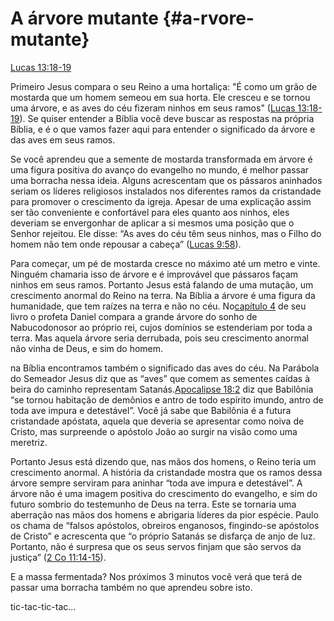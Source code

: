 # **A árvore mutante** {#a-rvore-mutante}

[Lucas 13:18-19](http://bibliaonline.com.br/acf/lc/13/18-19)

Primeiro Jesus compara o seu Reino a uma hortaliça: &quot;É como um grão de mostarda que um homem semeou em sua horta. Ele cresceu e se tornou uma árvore, e as aves do céu fizeram ninhos em seus ramos&quot; ([Lucas 13:18-19](http://bibliaonline.com.br/acf/lc/13/18-19)). Se quiser entender a Bíblia você deve buscar as respostas na própria Bíblia, e é o que vamos fazer aqui para entender o significado da árvore e das aves em seus ramos.

Se você aprendeu que a semente de mostarda transformada em árvore é uma figura positiva do avanço do evangelho no mundo, é melhor passar uma borracha nessa ideia. Alguns acrescentam que os pássaros aninhados seriam os líderes religiosos instalados nos diferentes ramos da cristandade para promover o crescimento da igreja. Apesar de uma explicação assim ser tão conveniente e confortável para eles quanto aos ninhos, eles deveriam se envergonhar de aplicar a si mesmos uma posição que o Senhor rejeitou. Ele disse: “As aves do céu têm seus ninhos, mas o Filho do homem não tem onde repousar a cabeça” ([Lucas 9:58](http://bibliaonline.com.br/acf/lc/9/58)).

Para começar, um pé de mostarda cresce no máximo até um metro e vinte. Ninguém chamaria isso de árvore e é improvável que pássaros façam ninhos em seus ramos. Portanto Jesus está falando de uma mutação, um crescimento anormal do Reino na terra. Na Bíblia a árvore é uma figura da humanidade, que tem raízes na terra e não no céu. No[capítulo 4](http://bibliaonline.com.br/acf/dn/4) de seu livro o profeta Daniel compara a grande árvore do sonho de Nabucodonosor ao próprio rei, cujos domínios se estenderiam por toda a terra. Mas aquela árvore seria derrubada, pois seu crescimento anormal não vinha de Deus, e sim do homem.

na Bíblia encontramos também o significado das aves do céu. Na Parábola do Semeador Jesus diz que as “aves” que comem as sementes caídas à beira do caminho representam Satanás.[Apocalipse 18:2](http://bibliaonline.com.br/acf/ap/18/2) diz que Babilônia “se tornou habitação de demônios e antro de todo espírito imundo, antro de toda ave impura e detestável”. Você já sabe que Babilônia é a futura cristandade apóstata, aquela que deveria se apresentar como noiva de Cristo, mas surpreende o apóstolo João ao surgir na visão como uma meretriz.

Portanto Jesus está dizendo que, nas mãos dos homens, o Reino teria um crescimento anormal. A história da cristandade mostra que os ramos dessa árvore sempre serviram para aninhar “toda ave impura e detestável”. A árvore não é uma imagem positiva do crescimento do evangelho, e sim do futuro sombrio do testemunho de Deus na terra. Este se tornaria uma aberração nas mãos dos homens e abrigaria líderes da pior espécie. Paulo os chama de “falsos apóstolos, obreiros enganosos, fingindo-se apóstolos de Cristo” e acrescenta que “o próprio Satanás se disfarça de anjo de luz. Portanto, não é surpresa que os seus servos finjam que são servos da justiça” ([2 Co 11:14-15](http://bibliaonline.com.br/acf/2co/11/14-15)).

E a massa fermentada? Nos próximos 3 minutos você verá que terá de passar uma borracha também no que aprendeu sobre isto.

tic-tac-tic-tac...